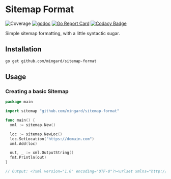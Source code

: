 # Sitemap Format

![Coverage](https://img.shields.io/badge/Coverage-100.0%25-brightgreen)
[![godoc](http://img.shields.io/badge/godoc-reference-blue.svg?style=flat)](https://godoc.org/github.com/mingard/sitemap-format)
[![Go Report Card](https://goreportcard.com/badge/mingard/sitemap-format)](https://goreportcard.com/report/mingard/sitemap-format)
[![Codacy Badge](https://app.codacy.com/project/badge/Grade/e0330046dd004b99a155ad56031acd9f)](https://www.codacy.com/gh/mingard/sitemap-format/dashboard?utm_source=github.com&utm_medium=referral&utm_content=mingard/sitemap-format&utm_campaign=Badge_Grade)

Simple sitemap formatting, with a little syntactic sugar.

## Installation

```sh
go get github.com/mingard/sitemap-format
```

## Usage

### Creating a basic Sitemap

```go
package main

import sitemap "github.com/mingard/sitemap-format"

func main() {
  xml := sitemap.New()

  loc := sitemap.NewLoc()
  loc.SetLocation("https://domain.com")
  xml.Add(loc)

  out, _ := xml.OutputString()
  fmt.Println(out)
}

// Output: <?xml version="1.0" encoding="UTF-8"?><urlset xmlns="http://www.sitemaps.org/schemas/sitemap/0.9"><url><loc>https://domain.com</loc><lastmod>2022-11-03T11:56:00.26065Z</lastmod></url></urlset>
```
